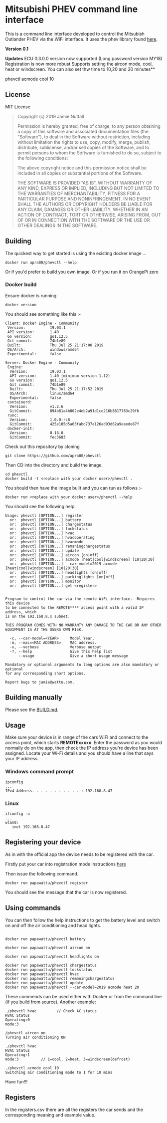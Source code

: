 # Mitsubishi PHEV command line interface

This is a command line interface developed to control the Mitsubish Outlander PHEV via the WiFi interface.
It uses the phev library found [here](https://github.com/phev-remote/phevcore).

**Version 0.1**

**Updates**
ECU 0.3.0.0 version now supported (Long password version MY18)
Registration is now more robust
Supports setting the aircon mode, cool, heat or windscreen.  You can also set thw time to 10,20 and 30 minutes**

phevctl acmode cool 10

## License

MIT License

>  Copyright (c) 2019 Jamie Nuttall
>
>  Permission is hereby granted, free of charge, to any person obtaining a copy
>  of this software and associated documentation files (the "Software"), to deal
>  in the Software without restriction, including without limitation the rights
>  to use, copy, modify, merge, publish, distribute, sublicense, and/or sell
>  copies of the Software, and to permit persons to whom the Software is
>  furnished to do so, subject to the following conditions:
>
>  The above copyright notice and this permission notice shall be included in
>  all copies or substantial portions of the Software.
>
>  THE SOFTWARE IS PROVIDED "AS IS", WITHOUT WARRANTY OF ANY KIND, EXPRESS OR
>  IMPLIED, INCLUDING BUT NOT LIMITED TO THE WARRANTIES OF MERCHANTABILITY,
>  FITNESS FOR A PARTICULAR PURPOSE AND NONINFRINGEMENT. IN NO EVENT SHALL THE
>  AUTHORS OR COPYRIGHT HOLDERS BE LIABLE FOR ANY CLAIM, DAMAGES OR OTHER
>  LIABILITY, WHETHER IN AN ACTION OF CONTRACT, TORT OR OTHERWISE, ARISING FROM,
>  OUT OF OR IN CONNECTION WITH THE SOFTWARE OR THE USE OR OTHER DEALINGS IN
>  THE SOFTWARE.

## Building
The quickest way to get started is using the existing docker image ...
```
docker run apra00/phevctl --help
```
Or if you'd prefer to build you own image. Or if you run it on OrangePi zero

### Docker build

Ensure docker is running

```
docker version
```
You should see something like this :-
```
Client: Docker Engine - Community
 Version:           19.03.1
 API version:       1.40
 Go version:        go1.12.5
 Git commit:        74b1e89
 Built:             Thu Jul 25 21:17:08 2019
 OS/Arch:           windows/amd64
 Experimental:      false

Server: Docker Engine - Community
 Engine:
  Version:          19.03.1
  API version:      1.40 (minimum version 1.12)
  Go version:       go1.12.5
  Git commit:       74b1e89
  Built:            Thu Jul 25 21:17:52 2019
  OS/Arch:          linux/amd64
  Experimental:     false
 containerd:
  Version:          v1.2.6
  GitCommit:        894b81a4b802e4eb2a91d1ce216b8817763c29fb
 runc:
  Version:          1.0.0-rc8
  GitCommit:        425e105d5a03fabd737a126ad93d62a9eeede87f
 docker-init:
  Version:          0.18.0
  GitCommit:        fec3683
```
Check out this repository by cloning
```
git clone https://github.com/apra00/phevctl
```
Then CD into the directory and build the image.
```
cd phevctl
docker build -t <replace with your docker user>/phevctl .
```
You should then have the image built and you can run as follows :-
```
docker run <replace with your docker user>/phevctl --help
```
You should see the following help.
```
Usage: phevctl [OPTION...] register
  or:  phevctl [OPTION...] battery
  or:  phevctl [OPTION...] chargestatus
  or:  phevctl [OPTION...] lockstatus
  or:  phevctl [OPTION...] hvac
  or:  phevctl [OPTION...] hvacoperating 
  or:  phevctl [OPTION...] hvacmode
  or:  phevctl [OPTION...] remaningchargestatus
  or:  phevctl [OPTION...] update
  or:  phevctl [OPTION...] aircon [on|off]
  or:  phevctl [OPTION...] acmode [heat|cool|windscreen] [10|20|30]
  or:  phevctl [OPTION...] --car-model=2019 acmode [heat|cool|windscreen] [10|20|30]
  or:  phevctl [OPTION...] headlights [on|off]
  or:  phevctl [OPTION...] parkinglights [on|off]
  or:  phevctl [OPTION...] monitor
  or:  phevctl [OPTION...] get <register>


Program to control the car via the remote WiFi interface.  Requires this device
to be connected to the REMOTE**** access point with a valid IP address, which
is on the 192.168.8.x subnet.

THIS PROGRAM COMES WITH NO WARRANTY ANY DAMAGE TO THE CAR OR ANY OTHER
EQUIPMENT IS AT THE USERS OWN RISK.

  -c, --car-model=<YEAR>     Model Year.
  -m, --mac=<MAC ADDRESS>    MAC address.
  -v, --verbose              Verbose output
  -?, --help                 Give this help list
      --usage                Give a short usage message

Mandatory or optional arguments to long options are also mandatory or optional
for any corresponding short options.

Report bugs to jamie@wattu.com.
```
## Building manually

Please see the [BUILD.md](https://github.com/phev-remote/phevctl/blob/master/BUILD.md).

## Usage

Make sure your device is in range of the cars WiFI and connect to the access point, which starts __REMOTExxxxx__.  Enter the password as you would normally do on the app, then check the IP address you're device has been assigned.
Locate your Wi-Fi details and you should have a line that says your IP address.

### Windows command prompt
```
ipconfig
...
IPv4 Address. . . . . . . . . . . : 192.168.8.47
```
### Linux
```
ifconfig -a
...
wlan0:
   inet 192.168.8.47
```

## Registering your device

As in with the official app the device needs to be registered with the car.

Firstly put your car into registration mode instructions [here](https://www.mitsubishi-motors.com/en/products/outlander_phev/app/remote/jizen.html)

Then issue the following command.
```
docker run papawattu/phevctl register
```
You should see the message that the car is now registered.
## Using commands
You can then follow the help instructions to get the battery level and switch on and off the air conditioning and head lights.
```

docker run papawattu/phevctl battery

docker run papawattu/phevctl aircon on

docker run papawattu/phevctl headlights on

docker run papawattu/phevctl chargestatus
docker run papawattu/phevctl lockstatus
docker run papawattu/phevctl hvac
docker run papawattu/phevctl remaningchargestatus
docker run papawattu/phevctl update
docker run papawattu/phevctl --car-model=2019 acmode heat 20

```
These commends can be used either with Docker or from the command line (if you build from source). 
Another example:

```
./phevctl hvac         // Check AC status
HVAC Status
Operating:0
mode:3

/phevctl aircon on
Turning air conditioning ON

./phevctl hvac
HVAC Status
Operating:1
mode:3			// 1=cool, 2=heat, 3=windscreen(defrost)

./phevctl acmode cool 10
Switching air conditioning mode to 1 for 10 mins
```
Have fun!!!

## Registers

In the registers.csv there are all the registers the car sends and the corresponding meaning and example value.
